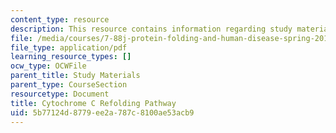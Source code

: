 ```yaml
---
content_type: resource
description: This resource contains information regarding study materials.
file: /media/courses/7-88j-protein-folding-and-human-disease-spring-2015/5b77124d8779ee2a787c8100ae53acb9_MIT7_88JS15_Cytochrome.pdf
file_type: application/pdf
learning_resource_types: []
ocw_type: OCWFile
parent_title: Study Materials
parent_type: CourseSection
resourcetype: Document
title: Cytochrome C Refolding Pathway
uid: 5b77124d-8779-ee2a-787c-8100ae53acb9
---
```

